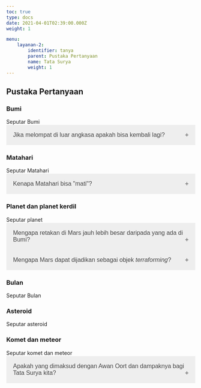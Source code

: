 ```yaml
---
toc: true
type: docs
date: 2021-04-01T02:39:00.000Z
weight: 1

menu:
    layanan-2:
        identifier: tanya
        parent: Pustaka Pertanyaan
        name: Tata Surya
        weight: 1
---
```


<style>
.accordion {
  background-color: #eee;
  color: #444;
  cursor: pointer;
  padding: 18px;
  width: 100%;
  border: none;
  text-align: left;
  outline: none;
  transition: 0.4s;
  font-size:16px;
}

.actives, .accordion:hover {
  background-color: #ccc;
}

.accordion:after {
  content: '\002B';
  color: #777;
  font-weight: bold;
  float: right;
  margin-left: 5px;
}

.actives:after {
  content: "\2212";
}

.panel {
  padding: 0 18px;
  background-color: white;
  max-height: 0;
  overflow: hidden;
  font-size:15px;
  transition: max-height 0.2s ease-out;
}
</style>

<h2>Pustaka Pertanyaan</h2>

### Bumi
<div>Seputar Bumi</div>
<button class="accordion">Jika melompat di luar angkasa apakah bisa kembali lagi?</button>	
<div class="panel">Bergantung pada kecepatan melompatnya. Jika kecepatan melompat kita jauh lebih tinggi daripada kecepatan lepas (yang bergantung pada kekuatan gravitasi Bumi), maka ia bisa bebas meninggalkan permukaan Bumi dan tak jatuh lagi. Itu yang diupayakan oleh roket-roket yang keluar angkasa. Karena manusia tidak bertenaga setinggi itu, maka manusia hanya bisa melompat rendah saja dan jatuh lagi ke permukaan Bumi.
</div>

### Matahari
<div>Seputar Matahari</div>
<button class="accordion">Kenapa Matahari bisa "mati"?</button>	
<div class="panel">Matahari memiliki "bahan bakar" berupa atom-atom hidrogen sehingga dapat menghasilkan energi melalui fusi nuklir di intinya. Hingga pada suatu masa, bahan bakar tersebut akan habis digunakan, dan "mati". Tidak hanya Matahari, semua bintang di langit juga akan mengalami hal yang kurang lebih sama: mereka akan mengakhiri masa hidupnya ketika bahan bakarnya habis. 
</div>

### Planet dan planet kerdil
<div>Seputar planet</div>
<button class="accordion">Mengapa retakan di Mars jauh lebih besar daripada yang ada di Bumi?</button>
<div class="panel">
  <p>Retakan di Mars bernama Valles Marineris. Retakan ini terbentuk akibat adanya patahan di lapisan kerak Mars. Ukurannya yang sangat besar disebabkan oleh erosi dan runtuhnya dinding retakan tersebut.</p>
</div>
<button class="accordion">Mengapa Mars dapat dijadikan sebagai objek <em>terraforming</em>?</button>
<div class="panel">
  <p>Salah satu alasan mengapa Mars dapat dijadikan sebagai objek <em>terraforming</em> yaitu keberadaan air dalam bentuk es di Mars dan sejarah geologisnya menunjukkan bahwa Mars pernah memiliki atmosfer yang mirip dengan Bumi. Akan tetapi, dengan teknologi yang ada saat ini, masih kurang memungkinkan untuk melakukan <em>terraforming</em> di Mars.</p>
</div>

### Bulan
<div>Seputar Bulan</div>

### Asteroid
<div>Seputar asteroid</div>

### Komet dan meteor
<div>Seputar komet dan meteor</div>
<button class="accordion">Apakah yang dimaksud dengan Awan Oort dan dampaknya bagi Tata Surya kita?</button>
<div class="panel">
  <p>Awan Oort adalah daerah di bagian luar tata surya kita yang terdiri atas objek-objek kecil tata surya, mayoritas terbuat dari es, seperti komet. Awan Oort diprediksi menyelingkupi seluruh objek di tata surya seperti sebuah kulit bola. Dampaknya kita kedatangan komet-komet dengan periode panjang, karena Awan Oort adalah rumah bagi calon-calon komet yang akan masuk ke tata surya kita karena gangguan di sekitarnya dan jaraknya cukup jauh dari kita, sekitar 2.000-100.000x jarak Bumi-Matahari.</p>
</div>

<script>
var acc = document.getElementsByClassName("accordion");
var i;

for (i = 0; i < acc.length; i++) {
  acc[i].addEventListener("click", function() {
    this.classList.toggle("actives");
    var panel = this.nextElementSibling;
    if (panel.style.maxHeight) {
      panel.style.maxHeight = null;
    } else {
      panel.style.maxHeight = panel.scrollHeight + "px";
    } 
  });
}
</script>

